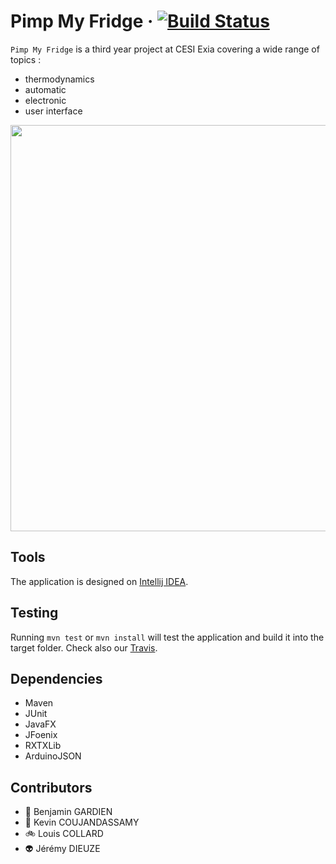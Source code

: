 # Pimp My Fridge &middot; [![Build Status](https://api.travis-ci.com/QuanticPotatoes/pimpmyfridge.svg?token=96ogUtjUhRsWWSJCHi1E&branch=master)](https://travis-ci.com/QuanticPotatoes/pimpmyfridge)

`Pimp My Fridge` is a third year project at CESI Exia covering a wide range of topics :
* thermodynamics
* automatic
* electronic
* user interface

<p align="center"> 
<img src="https://user-images.githubusercontent.com/7420853/31867292-265999d6-b78d-11e7-9b8b-7b3c8321c61b.gif" width="650px">
</p>

## Tools

The application is designed on [Intellij IDEA](https://www.jetbrains.com/idea/).

## Testing

Running `mvn test` or `mvn install` will test the application and build it into the target folder.
Check also our [Travis](https://travis-ci.com/QuanticPotatoes/pimpmyfridge).

## Dependencies
* Maven
* JUnit
* JavaFX
* JFoenix
* RXTXLib
* ArduinoJSON

## Contributors

* :taxi: Benjamin GARDIEN 
* :elephant: Kevin COUJANDASSAMY 
* :bike: Louis COLLARD 
* :alien: Jérémy DIEUZE 
